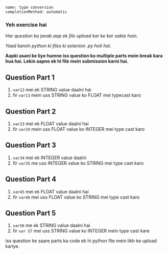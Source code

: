 ```ngMeta
name: type conversion
completionMethod: automatic
```

### Yeh exercise hai
*Har question ka javab aap ek file upload kar ke kar sakte hain.*

*Yaad karein python ki files ki extenion .py hoti hai.*

**Aapki asani ke liye humne iss question ko multiple parts mein break kara hua hai. Lekin aapne ek hi file mein submission karni hai.**

## Question Part 1
1. `var12` mei ek STRING value daalni hai
2. fir `var13` mein uss STRING value ko FLOAT mei typecast karo




## Question Part 2
1. `var23` mei ek FLOAT value daalni hai
2. fir `var24` mein uss FLOAT value ko INTEGER mei type cast karo





## Question Part 3
1. `var34` mei ek INTEGER value daalni
2. fir `var35` me uss INTEGER value ko STRING mei type cast karo





## Question Part 4
1. `var45` mei ek FLOAT value daalni hai
2. fir `var46` mei uss FLOAT value ko STRING mei type cast karo





## Question Part 5
1. `var56` me ek STRING value daalni hai
2. fir `var 57` mei uss STRING value ko INTEGER mein type cast kare

Iss question ke saare parts ka code ek hi python file mein likh ke upload kariye.
